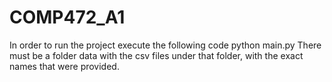 # COMP472_A1
In order to run the project execute the following code
    python main.py
There must be a folder data with the csv files under that folder, with the exact names that were provided.
